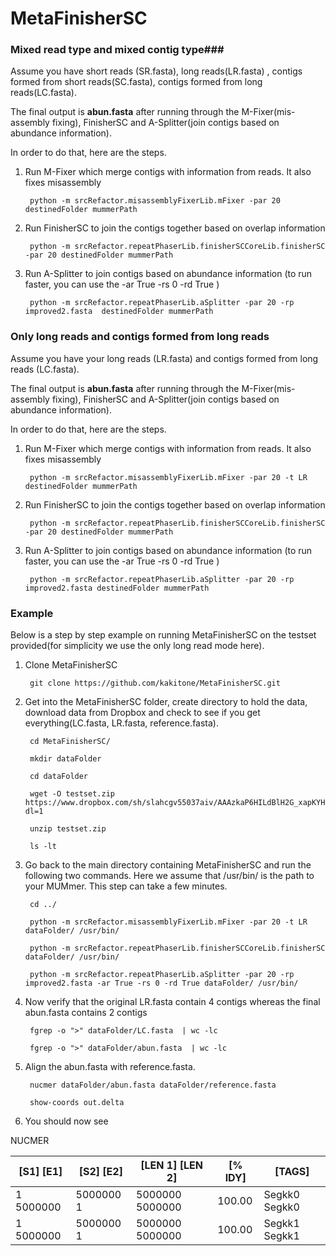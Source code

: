 # MetaFinisherSC
### Mixed read type and mixed contig type###

Assume you have short reads (SR.fasta), long reads(LR.fasta) , contigs formed from short reads(SC.fasta), contigs formed from long reads(LC.fasta). 

The final output is **abun.fasta** after running through the M-Fixer(mis-assembly fixing), FinisherSC and A-Splitter(join contigs based on abundance information). 

In order to do that, here are the steps. 

1. Run M-Fixer which merge contigs with information from reads. It also fixes misassembly

        python -m srcRefactor.misassemblyFixerLib.mFixer -par 20 destinedFolder mummerPath 

2. Run FinisherSC to join the contigs together based on overlap information

        python -m srcRefactor.repeatPhaserLib.finisherSCCoreLib.finisherSC -par 20 destinedFolder mummerPath
            
3. Run A-Splitter to join contigs based on abundance information (to run faster, you can use the -ar True -rs 0 -rd True )

        python -m srcRefactor.repeatPhaserLib.aSplitter -par 20 -rp improved2.fasta  destinedFolder mummerPath



### Only long reads and contigs formed from long reads ###

Assume you have your long reads (LR.fasta) and contigs formed from long reads (LC.fasta). 

The final output is **abun.fasta** after running through the M-Fixer(mis-assembly fixing), FinisherSC and A-Splitter(join contigs based on abundance information). 

In order to do that, here are the steps. 

1. Run M-Fixer which merge contigs with information from reads. It also fixes misassembly

        python -m srcRefactor.misassemblyFixerLib.mFixer -par 20 -t LR destinedFolder mummerPath 


2. Run FinisherSC to join the contigs together based on overlap information

        python -m srcRefactor.repeatPhaserLib.finisherSCCoreLib.finisherSC -par 20 destinedFolder mummerPath


3. Run A-Splitter to join contigs based on abundance information (to run faster, you can use the -ar True -rs 0 -rd True )

        python -m srcRefactor.repeatPhaserLib.aSplitter -par 20 -rp improved2.fasta destinedFolder mummerPath



### Example ###
Below is a step by step example on running MetaFinisherSC on the testset provided(for simplicity we use the only long read mode here). 

1. Clone MetaFinisherSC
        
        git clone https://github.com/kakitone/MetaFinisherSC.git
        
2. Get into the MetaFinisherSC folder, create directory to hold the data, download data from Dropbox and check to see if you get everything(LC.fasta, LR.fasta, reference.fasta). 
        
        cd MetaFinisherSC/        

        mkdir dataFolder
        
        cd dataFolder
        
        wget -O testset.zip  https://www.dropbox.com/sh/slahcgv55037aiv/AAAzkaP6HILdBlH2G_xapKYHa?dl=1
        
        unzip testset.zip
        
        ls -lt

3. Go back to the main directory containing MetaFinisherSC and run the following two commands. Here we assume that /usr/bin/ is the path to your MUMmer. This step can take a few minutes. 
        
        cd ../

        python -m srcRefactor.misassemblyFixerLib.mFixer -par 20 -t LR dataFolder/ /usr/bin/
        
        python -m srcRefactor.repeatPhaserLib.finisherSCCoreLib.finisherSC dataFolder/ /usr/bin/
        
        python -m srcRefactor.repeatPhaserLib.aSplitter -par 20 -rp improved2.fasta -ar True -rs 0 -rd True dataFolder/ /usr/bin/

4. Now verify that the original LR.fasta contain 4 contigs whereas the final abun.fasta contains 2 contigs

        fgrep -o ">" dataFolder/LC.fasta  | wc -lc
        
        fgrep -o ">" dataFolder/abun.fasta  | wc -lc


5. Align the abun.fasta with reference.fasta. 

        nucmer dataFolder/abun.fasta dataFolder/reference.fasta         

        show-coords out.delta

6. You should now see 

NUCMER

|[S1]     [E1]  |     [S2]     [E2]  |  [LEN 1]  [LEN 2]  |  [% IDY]  | [TAGS] |
|---------------|--------------------|--------------------|-----------|--------|
|1  5000000     | 5000000        1  |  5000000  5000000  |   100.00  | Segkk0	Segkk0|
|1  5000000  |  5000000        1  |  5000000  5000000  |   100.00  | Segkk1	Segkk1|

